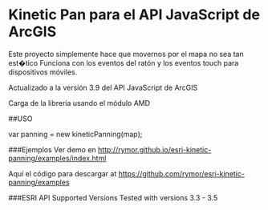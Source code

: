 Kinetic Pan para el API JavaScript de ArcGIS
=========

Este proyecto simplemente hace que movernos por el mapa no sea tan est�tico
Funciona con los eventos del ratón y los eventos touch para dispositivos móviles.

Actualizado a la versión 3.9 del API JavaScript de ArcGIS

Carga de la librería usando el módulo AMD 

##USO

var panning = new kineticPanning(map);

###Ejemplos
Ver demo en  http://rymor.github.io/esri-kinetic-panning/examples/index.html

Aquí el código para descargar at https://github.com/rymor/esri-kinetic-panning/examples

###ESRI API Supported Versions
Tested with versions 3.3 - 3.5
